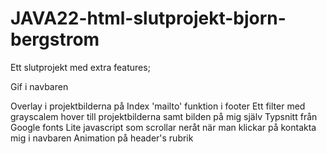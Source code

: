 # JAVA22-html-slutprojekt-bjorn-bergstrom

Ett slutprojekt med extra features;

Gif i navbaren

Overlay i projektbilderna på Index
'mailto' funktion i footer 
Ett filter med grayscalem hover till projektbilderna samt bilden på mig själv 
Typsnitt från Google fonts
Lite javascript som scrollar neråt när man klickar på kontakta mig i navbaren
Animation på header's rubrik 
